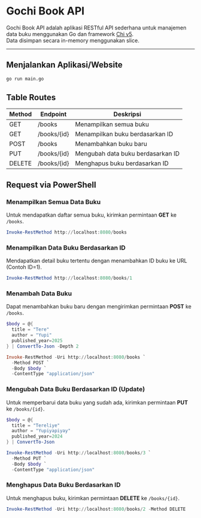 # Gochi Book API

Gochi Book API adalah aplikasi RESTful API sederhana untuk manajemen data buku menggunakan Go dan framework [Chi v5](https://github.com/go-chi/chi).  
Data disimpan secara in-memory menggunakan slice.

---

## Menjalankan Aplikasi/Website

```bash
go run main.go
```
## Table Routes
| Method | Endpoint    | Deskripsi                         |
| ------ | ----------- | --------------------------------- |
| GET    | /books      | Menampilkan semua buku            |
| GET    | /books/{id} | Menampilkan buku berdasarkan ID   |
| POST   | /books      | Menambahkan buku baru             |
| PUT    | /books/{id} | Mengubah data buku berdasarkan ID |
| DELETE | /books/{id} | Menghapus buku berdasarkan ID     |

## Request via PowerShell

### Menampilkan Semua Data Buku

Untuk mendapatkan daftar semua buku, kirimkan permintaan **GET** ke `/books`.

```powershell
Invoke-RestMethod http://localhost:8080/books
```

### Menampilkan Data Buku Berdasarkan ID

Mendapatkan detail buku tertentu dengan menambahkan ID buku ke URL (Contoh ID=1).

```powershell
Invoke-RestMethod http://localhost:8080/books/1
```

### Menambah Data Buku
Dapat menambahkan buku baru dengan mengirimkan permintaan **POST** ke `/books`.

```powershell
$body = @{
  title = "Tere"
  author = "Yupi"
  published_year=2025
} | ConvertTo-Json -Depth 2

Invoke-RestMethod -Uri http://localhost:8080/books `
  -Method POST `
  -Body $body `
  -ContentType "application/json"
```

### Mengubah Data Buku Berdasarkan ID (Update)

Untuk memperbarui data buku yang sudah ada, kirimkan permintaan **PUT** ke `/books/{id}`.

```powershell
$body = @{
  title = "Tereliye"
  author = "Yupiyapiyay"
  published_year=2024
} | ConvertTo-Json

Invoke-RestMethod -Uri http://localhost:8080/books/3 `
  -Method PUT `
  -Body $body `
  -ContentType "application/json"
```

### Menghapus Data Buku Berdasarkan ID

Untuk menghapus buku, kirimkan permintaan **DELETE** ke `/books/{id}`.

```powershell
Invoke-RestMethod -Uri http://localhost:8080/books/2 -Method DELETE
```
